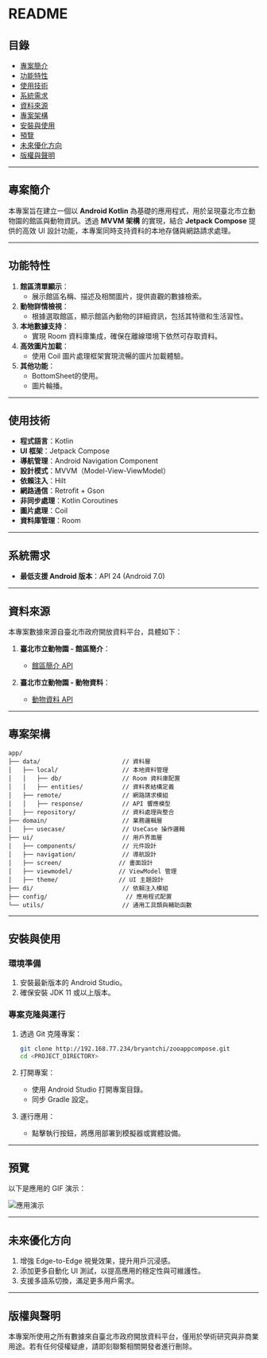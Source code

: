 # README

## 目錄

- [專案簡介](#專案簡介)
- [功能特性](#功能特性)
- [使用技術](#使用技術)
- [系統需求](#系統需求)
- [資料來源](#資料來源)
- [專案架構](#專案架構)
- [安裝與使用](#安裝與使用)
- [預覽](#預覽)
- [未來優化方向](#未來優化方向)
- [版權與聲明](#版權與聲明)

---

## 專案簡介

本專案旨在建立一個以 **Android Kotlin** 為基礎的應用程式，用於呈現臺北市立動物園的館區與動物資訊。透過 **MVVM 架構** 的實現，結合 **Jetpack Compose** 提供的高效 UI 設計功能，本專案同時支持資料的本地存儲與網路請求處理。

---

## 功能特性

1. **館區清單顯示**：
   - 展示館區名稱、描述及相關圖片，提供直觀的數據檢索。
2. **動物詳情檢視**：
   - 根據選取館區，顯示館區內動物的詳細資訊，包括其特徵和生活習性。
3. **本地數據支持**：
   - 實現 Room 資料庫集成，確保在離線環境下依然可存取資料。
4. **高效圖片加載**：
    - 使用 Coil 圖片處理框架實現流暢的圖片加載體驗。
5. **其他功能**：
    - BottomSheet的使用。
    - 圖片輪播。

---

## 使用技術

- **程式語言**：Kotlin
- **UI 框架**：Jetpack Compose
- **導航管理**：Android Navigation Component
- **設計模式**：MVVM（Model-View-ViewModel）
- **依賴注入**：Hilt
- **網路通信**：Retrofit + Gson
- **非同步處理**：Kotlin Coroutines
- **圖片處理**：Coil
- **資料庫管理**：Room

---

## 系統需求

- **最低支援 Android 版本**：API 24 (Android 7.0)

---

## 資料來源

本專案數據來源自臺北市政府開放資料平台，具體如下：

1. **臺北市立動物園 - 館區簡介**：
    - [館區簡介 API](https://data.taipei/api/v1/dataset/9683ba26-109e-4cb8-8f3d-03d1b349db9f?scope=resourceAquire)

2. **臺北市立動物園 - 動物資料**：
    - [動物資料 API](https://data.taipei/api/v1/dataset/6afa114d-38a2-4e3c-9cfd-29d3bd26b65b?scope=resourceAquire)

---

## 專案架構

```
app/
├── data/                       // 資料層
│   ├── local/                  // 本地資料管理
│   │   ├── db/                 // Room 資料庫配置
│   │   ├── entities/           // 資料表結構定義
│   ├── remote/                 // 網路請求模組
│   │   ├── response/           // API 響應模型
│   ├── repository/             // 資料處理與整合
├── domain/                     // 業務邏輯層
│   ├── usecase/                // UseCase 操作邏輯
├── ui/                         // 用戶界面層
│   ├── components/             // 元件設計
│   ├── navigation/             // 導航設計
│   ├── screen/                // 畫面設計
│   ├── viewmodel/             // ViewModel 管理
│   ├── theme/                 // UI 主題設計
├── di/                         // 依賴注入模組
├── config/                      // 應用程式配置
└── utils/                      // 通用工具類與輔助函數
```

---

## 安裝與使用

### **環境準備**

1. 安裝最新版本的 Android Studio。
2. 確保安裝 JDK 11 或以上版本。

### **專案克隆與運行**

1. 透過 Git 克隆專案：
   ```bash
   git clone http://192.168.77.234/bryantchi/zooappcompose.git
   cd <PROJECT_DIRECTORY>
   ```

2. 打開專案：
    - 使用 Android Studio 打開專案目錄。
    - 同步 Gradle 設定。

3. 運行應用：
    - 點擊執行按鈕，將應用部署到模擬器或實體設備。

---

## 預覽

以下是應用的 GIF 演示：

![應用演示](./demo.gif)

---

## 未來優化方向

1. 增強 Edge-to-Edge 視覺效果，提升用戶沉浸感。
2. 添加更多自動化 UI 測試，以提高應用的穩定性與可維護性。
3. 支援多語系切換，滿足更多用戶需求。

---

## 版權與聲明

本專案所使用之所有數據來自臺北市政府開放資料平台，僅用於學術研究與非商業用途。若有任何侵權疑慮，請即刻聯繫相關開發者進行刪除。

